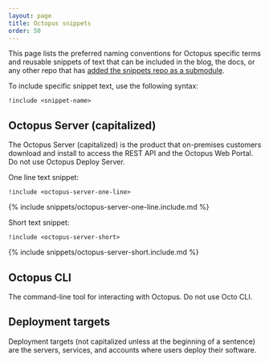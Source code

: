 ```yaml
---
layout: page
title: Octopus snippets
order: 50
---
```


This page lists the preferred naming conventions for Octopus specific terms and reusable snippets of text that can be included in the blog, the docs, or any other repo that has [added the snippets repo as a submodule](snippets-submodule.md).

To include specific snippet text, use the following syntax:

```
!include <snippet-name>
```

## Octopus Server (capitalized)
    
The Octopus Server (capitalized) is the product that on-premises customers download and install to access the REST API and the Octopus Web Portal. Do not use Octopus Deploy Server.

One line text snippet:

`!include <octopus-server-one-line>`

{% include snippets/octopus-server-one-line.include.md %}

Short text snippet:

`!include <octopus-server-short>`

{% include snippets/octopus-server-short.include.md %}
    
## Octopus CLI

The command-line tool for interacting with Octopus. Do not use Octo CLI.

## Deployment targets 

 Deployment targets (not capitalized unless at the beginning of a sentence) are the servers, services, and accounts where users deploy their software.

